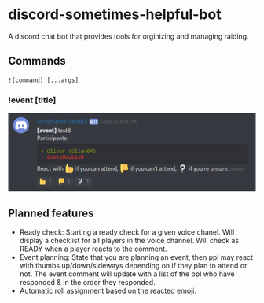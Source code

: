 # discord-sometimes-helpful-bot
A discord chat bot that provides tools for orginizing and managing raiding.

## Commands

```
![command] [...args]
```

### !event \[title\]

![](assets/image.png)


## Planned features

* Ready check: Starting a ready check for a given voice chanel. Will display a checklist for all players in the voice channel. Will check as READY when a player reacts to the comment.
* Event planning: State that you are planning an event, then ppl may react with thumbs up/down/sideways depending on if they plan to attend or not. The event comment will update with a list of the ppl who have responded & in the order they responded.
* Automatic roll assignment based on the reacted emoji. 
